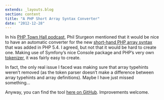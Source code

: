 ```yaml
---
extends: _layouts.blog
section: content
title: "A PHP Short Array Syntax Converter"
date: "2012-12-28"
---
```


In his [PHP Town Hall podcast][1], Phil Sturgeon mentioned that it would be nice to have an automatic converter for the new [short-hand PHP array syntax][2] that was added in PHP 5.4.
I agreed, but not that it would be hard to create one.
Making use of Symfony’s nice Console package and PHP’s very own [tokenizer][3], it was fairly easy to create.

In fact, the only real issue I faced was making sure that array typehints weren’t removed (as the token parser doesn’t make a difference between array typehints and array definitions).
Maybe I have just missed something…

Anyway, you can find the tool [here on GitHub][4].
Improvements welcome.

[1]: http://phptownhall.com/blog/2012/12/04/episode-2-php-5.5/
[2]: https://wiki.php.net/rfc/shortsyntaxforarrays
[3]: http://en.wikipedia.org/wiki/Lexical_analysis "Lexical analysis"
[4]: https://github.com/franzliedke/php-array-shortener
